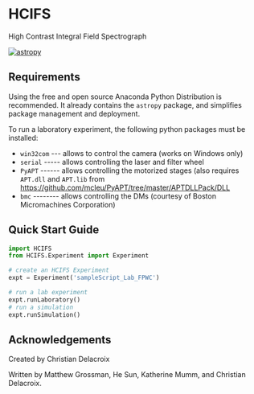 # HCIFS 
High Contrast Integral Field Spectrograph 

[![astropy](http://img.shields.io/badge/powered%20by-AstroPy-orange.svg?style=flat)](http://www.astropy.org/)

Requirements
-------------------------------
Using the free and open source Anaconda Python Distribution is recommended. It already contains the ``astropy`` package, and simplifies package management and deployment.

To run a laboratory experiment, the following python packages must be installed:
* ``win32com`` --- allows to control the camera (works on Windows only)
* ``serial`` ----- allows controlling the laser and filter wheel
* ``PyAPT`` ------ allows controlling the motorized stages (also requires ``APT.dll`` and ``APT.lib`` from https://github.com/mcleu/PyAPT/tree/master/APTDLLPack/DLL
* ``bmc`` -------- allows controlling the DMs (courtesy of Boston Micromachines Corporation)

Quick Start Guide
-------------------------------

```python
import HCIFS
from HCIFS.Experiment import Experiment

# create an HCIFS Experiment 
expt = Experiment('sampleScript_Lab_FPWC')

# run a lab experiment
expt.runLaboratory()
# run a simulation
expt.runSimulation()
```

Acknowledgements
-------------------------------
Created by Christian Delacroix

Written by Matthew Grossman, He Sun, Katherine Mumm, and Christian Delacroix.
